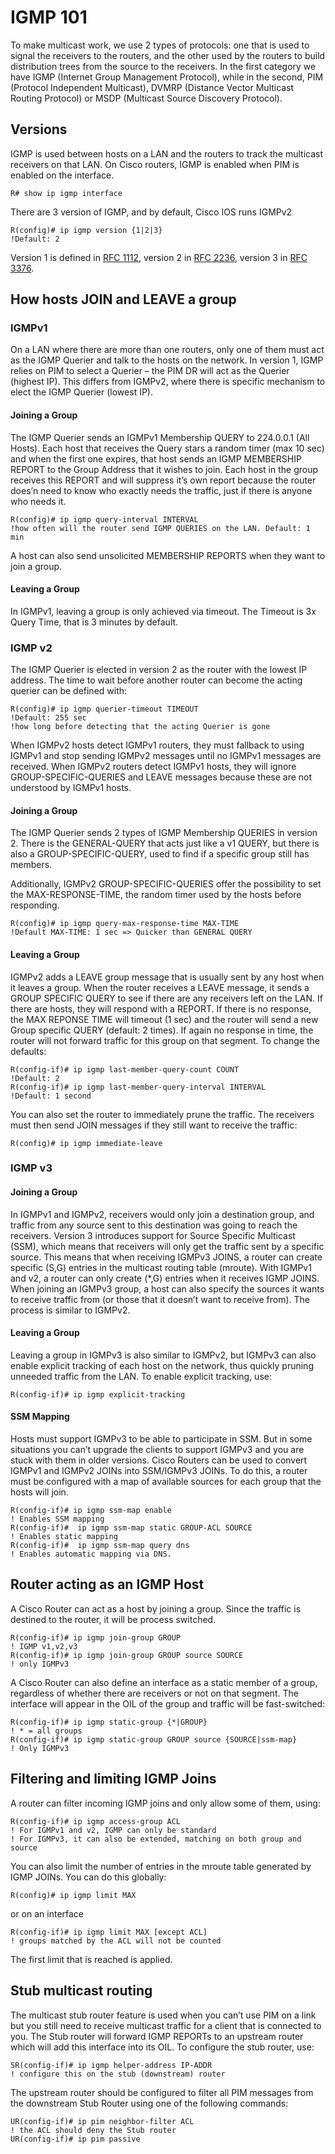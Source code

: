 # IGMP 101

To make multicast work, we use 2 types of protocols: one that is used to signal the receivers to the routers, and the other used by the routers to build distribution trees from the source to the receivers. In the first category we have IGMP (Internet Group Management Protocol), while in the second, PIM (Protocol Independent Multicast), DVMRP (Distance Vector Multicast Routing Protocol) or MSDP (Multicast Source Discovery Protocol).

## Versions

IGMP is used between hosts on a LAN and the routers to track the multicast receivers on that LAN. On Cisco routers, IGMP is enabled when PIM is enabled on the interface.

```
R# show ip igmp interface
```

There are 3 version of IGMP, and by default, Cisco IOS runs IGMPv2

```
R(config)# ip igmp version {1|2|3}
!Default: 2
```

Version 1 is defined in [RFC 1112](https://www.ietf.org/rfc/rfc1112.txt), version 2 in [RFC 2236](https://www.ietf.org/rfc/rfc2236.txt), version 3 in [RFC 3376](https://www.ietf.org/rfc/rfc3376.txt).

## How hosts JOIN and LEAVE a group

### IGMPv1

On a LAN where there are more than one routers, only one of them must act as the IGMP Querier and talk to the hosts on the network. In version 1, IGMP relies on PIM to select a Querier – the PIM DR will act as the Querier (highest IP). This differs from IGMPv2, where there is specific mechanism to elect the IGMP Querier (lowest IP).

#### **Joining a Group**

The IGMP Querier sends an IGMPv1 Membership QUERY to 224.0.0.1 (All Hosts). Each host that receives the Query stars a random timer (max 10 sec) and when the first one expires, that host sends an IGMP MEMBERSHIP REPORT to the Group Address that it wishes to join. Each host in the group receives this REPORT and will suppress it’s own report because the router does’n need to know who exactly needs the traffic, just if there is anyone who needs it.

```
R(config)# ip igmp query-interval INTERVAL
!how often will the router send IGMP QUERIES on the LAN. Default: 1 min
```

A host can also send unsolicited MEMBERSHIP REPORTS when they want to join a group.

#### **Leaving a Group**

In IGMPv1, leaving a group is only achieved via timeout. The Timeout is 3x Query Time, that is 3 minutes by default.

### IGMP v2

The IGMP Querier is elected in version 2 as the router with the lowest IP address. The time to wait before another router can become the acting querier can be defined with:

```
R(config)# ip igmp querier-timeout TIMEOUT
!Default: 255 sec
!how long before detecting that the acting Querier is gone
```

When IGMPv2 hosts detect IGMPv1 routers, they must fallback to using IGMPv1 and stop sending IGMPv2 messages until no IGMPv1 messages are received. When IGMPv2 routers detect IGMPv1 hosts, they will ignore GROUP-SPECIFIC-QUERIES and LEAVE messages because these are not understood by IGMPv1 hosts.

#### **Joining a Group**

The IGMP Querier sends 2 types of  IGMP Membership QUERIES in version 2. There is the GENERAL-QUERY that acts just like a v1 QUERY, but there is also a GROUP-SPECIFIC-QUERY, used to find if a specific group still has members.

Additionally, IGMPv2 GROUP-SPECIFIC-QUERIES offer the possibility to set the MAX-RESPONSE-TIME, the random timer used by the hosts before responding.

```
R(config)# ip igmp query-max-response-time MAX-TIME
!Default MAX-TIME: 1 sec => Quicker than GENERAL QUERY
```

#### **Leaving a Group**

IGMPv2 adds a LEAVE group message that is usually sent by any host when it leaves a group. When the router receives a LEAVE message, it sends a GROUP SPECIFIC QUERY to see if there are any receivers left on the LAN. If there are hosts, they will respond with a REPORT. If there is no response, the MAX REPONSE TIME will timeout (1 sec) and the router will send a new Group specific QUERY (default: 2 times). If again no response in time, the router will not forward traffic for this group on that segment. To change the defaults:

```
R(config-if)# ip igmp last-member-query-count COUNT
!Default: 2
R(config-if)# ip igmp last-member-query-interval INTERVAL
!Default: 1 second
```

You can also set the router to immediately prune the traffic. The receivers must then send JOIN messages if they still want to receive the traffic:

```
R(config)# ip igmp immediate-leave
```

### IGMP v3

#### **Joining a Group**

In IGMPv1 and IGMPv2, receivers would only join a destination group, and traffic from any source sent to this destination was going to reach the receivers. Version 3 introduces support for Source Specific Multicast (SSM), which means that receivers will only get the traffic sent by a specific source. This means that when receiving IGMPv3 JOINS, a router can create specific (S,G) entries in the multicast routing table (mroute). With IGMPv1 and v2, a router can only create (\*,G) entries when it receives IGMP JOINS.\
When joining an IGMPv3 group, a host can also specify the sources it wants to receive traffic from (or those that it doesn’t want to receive from). The process is similar to IGMPv2.

#### **Leaving a Group**

Leaving a group in IGMPv3 is also similar to IGMPv2, but IGMPv3 can also enable explicit tracking of each host on the network, thus quickly pruning unneeded traffic from the LAN. To enable explicit tracking, use:

```
R(config-if)# ip igmp explicit-tracking
```

#### **SSM Mapping**

Hosts must support IGMPv3 to be able to participate in SSM. But in some situations you can’t upgrade the clients to support IGMPv3 and you are stuck with them in older versions. Cisco Routers can be used to convert IGMPv1 and IGMPv2 JOINs into SSM/IGMPv3 JOINs. To do this, a router must be configured with a map of available sources for each group that the hosts will join.

```
R(config-if)# ip igmp ssm-map enable
! Enables SSM mapping
R(config-if)#  ip igmp ssm-map static GROUP-ACL SOURCE
! Enables static mapping
R(config-if)#  ip igmp ssm-map query dns
! Enables automatic mapping via DNS.
```

## Router acting as an IGMP Host

A Cisco Router can act as a host by joining a group. Since the traffic is destined to the router, it will be process switched.

```
R(config-if)# ip igmp join-group GROUP
! IGMP v1,v2,v3
R(config-if)# ip igmp join-group GROUP source SOURCE
! only IGMPv3
```

A Cisco Router can also define an interface as a static member of a group, regardless of whether there are receivers or not on that segment. The interface will appear in the OIL of the group and traffic will be fast-switched:

```
R(config-if)# ip igmp static-group {*|GROUP}
! * = all groups
R(config-if)# ip igmp static-group GROUP source {SOURCE|ssm-map}
! Only IGMPv3
```

## Filtering and limiting IGMP Joins

A router can filter incoming IGMP joins and only allow some of them, using:

```
R(config-if)# ip igmp access-group ACL
! For IGMPv1 and v2, IGMP can only be standard
! For IGMPv3, it can also be extended, matching on both group and source
```

You can also limit the number of entries in the mroute table generated by IGMP JOINs. You can do this globally:

```
R(config)# ip igmp limit MAX
```

or on an interface

```
R(config-if)# ip igmp limit MAX [except ACL]
! groups matched by the ACL will not be counted
```

The first limit that is reached is applied.

## Stub multicast routing

The multicast stub router feature is used when you can’t use PIM on a link but you still need to receive multicast traffic for a client that is connected to you. The Stub router will forward IGMP REPORTs to an upstream router which will add this interface into its OIL. To configure the stub router, use:

```
SR(config-if)# ip igmp helper-address IP-ADDR
! configure this on the stub (downstream) router
```

The upstream router should be configured to filter all PIM messages from the downstream Stub Router using one of the following commands:

```
UR(config-if)# ip pim neighbor-filter ACL
! the ACL should deny the Stub router
UR(config-if)# ip pim passive
```
